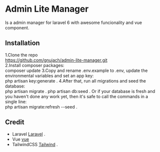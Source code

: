 # Admin Lite Manager
Is a admin manager  for laravel 6 with awesome funcionality and vue component.
## Installation
1.Clone the repo  
		https://github.com/gnujach/admin-lite-manager.git  
2.Install composer packages:  
		composer update
3.Copy and rename .env.example to .env, update the environmental variables and set an app key:  
		php artisan key:generate . 
4.After that, run all migrations and seed the database:  
		php artisan migrate . 
 		php artisan db:seed . 
Or if your database is fresh and you haven't done any work yet, then it's safe to call the commands in a single line:  
    	php artisan migrate:refresh --seed . 
## Credit
- Laravel [Laravel](https://www.laravel.com) . 
- Vue [vue](https://www.vuejs.org)   
- TailwindCSS [Tailwind](https://tailwindcss.com) . 
